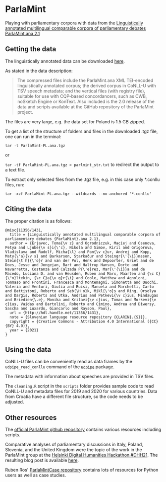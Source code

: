 # ParlaMint
Playing with parliamentary corpora with data from the [Linguistically annotated multilingual comparable corpora of parliamentary debates ParlaMint.ana 2.1](https://www.clarin.si/repository/xmlui/handle/11356/1431)


## Getting the data

The linguistically annotated data can be downloaded [here](https://www.clarin.si/repository/xmlui/handle/11356/1431).

As stated in the data description:

> The compressed files include the ParlaMint.ana XML TEI-encoded linguistically annotated corpus; the derived corpus in CoNLL-U with TSV speech metadata; and the vertical files (with registry file), suitable for use with CQP-based concordancers, such as CWB, noSketch Engine or KonText. Also included is the 2.0 release of the data and scripts available at the GitHub repository of the ParlaMint project.

The files are very large, e.g. the data set for Poland is 1.5 GB zipped.  

To get a list of the structure of folders and files in the downloaded .tgz file, one can run in the terminal:

`tar -t ParlaMint-PL.ana.tgz`

or

`tar -tf ParlaMint-PL.ana.tgz > parlmint_str.txt` to redirect the output to a text file.

To extract only selected files from the .tgz file, e.g. in this case only *.conllu files, run:

`tar -xzf ParlaMint-PL.ana.tgz --wildcards --no-anchored '*.conllu'`

## Citing the data

The proper citation is as follows:

```
@misc{11356/1431,
  title = {Linguistically annotated multilingual comparable corpora of parliamentary debates {ParlaMint}.ana 2.1},
  author = {Erjavec, Toma{\v z} and Ogrodniczuk, Maciej and Osenova, Petya and Ljube{\v s}i{\'c}, Nikola and Simov, Kiril and Grigorova, Vladislava and Rudolf, Micha{\l} and Pan{\v c}ur, Andrej and Kopp, Maty{\'a}{\v s} and Barkarson, Starkaður and Steingr{\'{\i}}msson, Stein{\t h}{\'o}r and van der Pol, Henk and Depoorter, Griet and de Does, Jesse and Jongejan, Bart and Haltrup Hansen, Dorte and Navarretta, Costanza and Calzada P{\'e}rez, Mar{\'{\i}}a and de Macedo, Luciana D. and van Heusden, Ruben and Marx, Maarten and {\c C}{\"o}ltekin, {\c C}a{\u g}r{\i} and Coole, Matthew and Agnoloni, Tommaso and Frontini, Francesca and Montemagni, Simonetta and Quochi, Valeria and Venturi, Giulia and Ruisi, Manuela and Marchetti, Carlo and Battistoni, Roberto and Seb{\H o}k, Mikl{\'o}s and Ring, Orsolya and Darģis, Roberts and Utka, Andrius and Petkevi{\v c}ius, Mindaugas and Briedien{\.e}, Monika and Krilavi{\v c}ius, Tomas and Morkevi{\v c}ius, Vaidas and Bartolini, Roberto and Cimino, Andrea and Diwersy, Sascha and Luxardo, Giancarlo and Rayson, Paul},
  url = {http://hdl.handle.net/11356/1431},
  note = {Slovenian language resource repository {CLARIN}.{SI}},
  copyright = {Creative Commons - Attribution 4.0 International ({CC} {BY} 4.0)},
  year = {2021}
}
```

## Using the data

CoNLL-U files can be conveniently read as data frames by the `udpipe_read_conllu` command of the [`udpipe`](https://CRAN.R-project.org/package=udpipe) package.

The metadata with information about speeches are provided in TSV files.

The `cleaning.R` script in the `scripts` folder provides sample code to read CoNLL-U and metadata files for 2019 and 2020 for various countries. Data from Croatia have a different file structure, so the code needs to be adjusted.


## Other resources

The [official ParlaMint github repository](https://github.com/clarin-eric/ParlaMint) contains various resources including scripts.

Comparative analyses of parliamentary discussions in Italy, Poland, Slovenia, and the United Kingdom were the topic of the work in the ParlaMint group at the [Helsinki Digital Humanities Hackathon #DHH21](https://www2.helsinki.fi/en/helsinki-centre-for-digital-humanities/helsinki-digital-humanities-hackathon-2021-dhh21). The resulting blog post is available [here](https://dhhackathon.wordpress.com/2021/05/28/parliamentary-debates-in-the-covid-times/).

Ruben Ros' [ParlaMintCase repository](https://github.com/rubenros1795/ParlaMintCase) contains lots of resources for Python users as well as case studies.